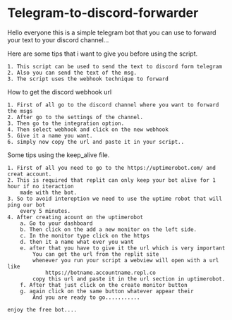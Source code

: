 # Telegram-to-discord-forwarder


Hello everyone this is a simple telegram bot that you can use to forward your text to 
your discord channel...


Here are some tips that i want to give you before using the script.

    1. This script can be used to send the text to discord form telegram
    2. Also you can send the text of the msg.
    3. The script uses the webhook technique to forward 

How to get the discord webhook url

    1. First of all go to the discord channel where you want to forward the msgs
    2. After go to the settings of the channel. 
    3. Then go to the integration option.
    4. Then select webhook and click on the new webhook 
    5. Give it a name you want. 
    6. simply now copy the url and paste it in your script.. 


Some tips using the keep_alive file.

    1. First of all you need to go to the https://uptimerobot.com/ and creat account.
    2. This is required that replit can only keep your bot alive for 1 hour if no iteraction 
        made with the bot. 
    3. So to avoid intereption we need to use the uptime robot that will ping our bot 
        every 5 minutes. 
    4. After creating acount on the uptimerobot 
        a. Go to your dashboard 
        b. Then click on the add a new monitor on the left side.
        c. In the monitor type click on the https 
        d. then it a name what ever you want 
        e. after that you have to give it the url which is very important
            You can get the url from the replit site 
            whenever you run your script a webview will open with a url like 
                https://botname.accountname.repl.co
            copy this url and paste it in the url section in uptimerobot.
        f. After that just click on the create monitor button 
        g. again click on the same button whatever appear their 
            And you are ready to go...........

    enjoy the free bot....
